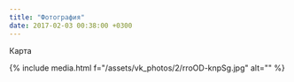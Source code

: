 ```yaml
---
title: "Фотография"
date: 2017-02-03 00:38:00 +0300
---
```



Карта

{% include media.html f="/assets/vk_photos/2/rroOD-knpSg.jpg" alt="" %}
